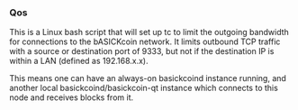 ### Qos ###

This is a Linux bash script that will set up tc to limit the outgoing bandwidth for connections to the bASICKcoin network. It limits outbound TCP traffic with a source or destination port of 9333, but not if the destination IP is within a LAN (defined as 192.168.x.x).

This means one can have an always-on basickcoind instance running, and another local basickcoind/basickcoin-qt instance which connects to this node and receives blocks from it.
